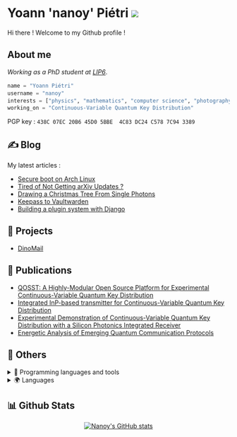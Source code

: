# Yoann 'nanoy' Piétri <img src="https://media.giphy.com/media/hvRJCLFzcasrR4ia7z/giphy.gif" width="25px">

Hi there ! Welcome to my Github profile !

## About me

_Working as a PhD student at [LIP6](https://www.lip6.fr/actualite/personnes-fiche.php?ident=D2500)_.

```python
name = "Yoann Piétri"
username = "nanoy"
interests = ["physics", "mathematics", "computer science", "photography", "beer"]
working_on = "Continuous-Variable Quantum Key Distribution"
```

PGP key : `438C 07EC 20B6 45D0 5BBE  4C83 DC24 C578 7C94 3389`

## ✍️ Blog

My latest articles : 

<!-- BLOG-POST-LIST:START -->
- [Secure boot on Arch Linux](https://nanoy.fr/post/secure-boot-arch-linux/)
- [Tired of Not Getting arXiv Updates ?](https://nanoy.fr/post/tired-of-not-getting-arxiv-updates/)
- [Drawing a Christmas Tree From Single Photons](https://nanoy.fr/post/drawing-a-christmas-tree-from-single-photons/)
- [Keepass to Vaultwarden](https://nanoy.fr/post/keepass-to-vaultwarden/)
- [Building a plugin system with Django](https://nanoy.fr/post/django-plugin/)
<!-- BLOG-POST-LIST:END -->

## 🚧 Projects

<!-- PROJECTS-LIST:START -->
- [DinoMail](https://nanoy.fr/project/dinomail/)
<!-- PROJECTS-LIST:END -->

## 📜 Publications

<!-- PUBLICATIONS-LIST:START -->
- [QOSST: A Highly-Modular Open Source Platform for Experimental Continuous-Variable Quantum Key Distribution](https://nanoy.fr/publication/qosst/)
- [Integrated InP-based transmitter for Continuous-Variable Quantum Key Distribution](https://nanoy.fr/publication/chip-cvqkd-icfo/)
- [Experimental Demonstration of Continuous-Variable Quantum Key Distribution with a Silicon Photonics Integrated Receiver](https://nanoy.fr/publication/chip-cvqkd/)
- [Energetic Analysis of Emerging Quantum Communication Protocols](https://nanoy.fr/publication/energetics/)
<!-- PUBLICATIONS-LIST:END -->

## 💼 Others

<details>

<summary> 🧰 Programming languages and tools</summary>
<img src="https://raw.githubusercontent.com/devicons/devicon/master/icons/linux/linux-original.svg" alt="linux" width="25" height="25">
<img src="https://raw.githubusercontent.com/devicons/devicon/master/icons/python/python-original.svg" alt="python" width="25" height="25"> 
<img src="https://raw.githubusercontent.com/devicons/devicon/master/icons/cplusplus/cplusplus-original.svg" alt="c++" width="25" height="25">
<img src="https://raw.githubusercontent.com/devicons/devicon/master/icons/git/git-original.svg" alt="git" width="25" height="25">
<img src="https://upload.wikimedia.org/wikipedia/commons/9/92/LaTeX_logo.svg" alt="latex" width="25" height="25">
<img src="https://raw.githubusercontent.com/devicons/devicon/master/icons/julia/julia-original.svg" alt="julia" width="25" height="25">
<img src="https://raw.githubusercontent.com/devicons/devicon/master/icons/html5/html5-original.svg" alt="html5" width="25" height="25">
<img src="https://raw.githubusercontent.com/devicons/devicon/master/icons/css3/css3-original.svg" alt="css" width="25" height="25">
<img src="https://raw.githubusercontent.com/devicons/devicon/master/icons/php/php-original.svg" alt="php" width="25" height="25">
<img src="https://raw.githubusercontent.com/devicons/devicon/master/icons/javascript/javascript-original.svg" alt="js" width="25" height="25">
<img src="https://raw.githubusercontent.com/devicons/devicon/master/icons/django/django-original.svg" alt="django" width="25" height="25">
<img src="https://raw.githubusercontent.com/devicons/devicon/master/icons/bootstrap/bootstrap-original.svg" alt="bootstrap" width="25" height="25">
<img src="https://raw.githubusercontent.com/devicons/devicon/master/icons/apache/apache-original.svg" alt="apache" width="25" height="25">
<img src="https://raw.githubusercontent.com/devicons/devicon/master/icons/mysql/mysql-original.svg" alt="mysql" width="25" height="25">
<img src="https://raw.githubusercontent.com/devicons/devicon/master/icons/postgresql/postgresql-original.svg" alt="postgresql" width="25" height="25">
<img src="https://raw.githubusercontent.com/devicons/devicon/master/icons/docker/docker-original.svg" alt="docker" width="25" height="25" />
<img src="https://raw.githubusercontent.com/devicons/devicon/master/icons/android/android-original.svg" alt="android" width="25" height="25">
<img src="https://raw.githubusercontent.com/devicons/devicon/master/icons/jupyter/jupyter-original.svg" alt="jupyter" width="25" height="25">
<img src="https://raw.githubusercontent.com/devicons/devicon/master/icons/vscode/vscode-original.svg" alt="vscode" width="25" height="25">
</details>

<details>

<summary> 🌍 Languages</summary>

🇫🇷 🇺🇸/🇬🇧 🇩🇪 🇮🇹

</details>

## 📊 Github Stats
<center>

[![Nanoy's GitHub stats](https://github-readme-stats.vercel.app/api?username=nanoy42&show_icons=true&theme=dracula)](https://github.com/anuraghazra/github-readme-stats)

</center>